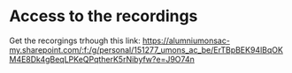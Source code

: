 # Access to the recordings
Get the recorgings trhough this link: 
https://alumniumonsac-my.sharepoint.com/:f:/g/personal/151277_umons_ac_be/ErTBpBEK94lBqOKM4E8Dk4gBeqLPKeQPqtherK5rNibyfw?e=J9O74n
